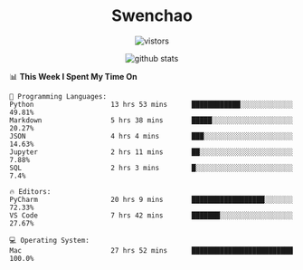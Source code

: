 <h1 align="center">Swenchao</h3>

<p align="center">
  <img src="https://visitor-badge.glitch.me/badge?page_id=Swenchao" alt="vistors" />
</p>

<p align="center">
  <img src="https://github-readme-stats.vercel.app/api?username=Swenchao&count_private=true&show_icons=true&theme=vue-dark&hide_title=true" alt="github stats" />
</p>

<!--START_SECTION:waka-->
📊 **This Week I Spent My Time On** 

```text
💬 Programming Languages: 
Python                   13 hrs 53 mins      ████████████░░░░░░░░░░░░░   49.81% 
Markdown                 5 hrs 38 mins       █████░░░░░░░░░░░░░░░░░░░░   20.27% 
JSON                     4 hrs 4 mins        ███░░░░░░░░░░░░░░░░░░░░░░   14.63% 
Jupyter                  2 hrs 11 mins       ██░░░░░░░░░░░░░░░░░░░░░░░   7.88% 
SQL                      2 hrs 3 mins        █░░░░░░░░░░░░░░░░░░░░░░░░   7.4%

🔥 Editors: 
PyCharm                  20 hrs 9 mins       ██████████████████░░░░░░░   72.33% 
VS Code                  7 hrs 42 mins       ███████░░░░░░░░░░░░░░░░░░   27.67%

💻 Operating System: 
Mac                      27 hrs 52 mins      █████████████████████████   100.0%

```


<!--END_SECTION:waka-->

